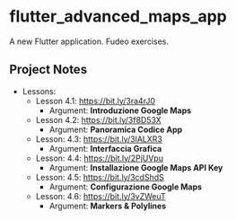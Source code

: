 # flutter_advanced_maps_app

A new Flutter application. Fudeo exercises.

## Project Notes

- Lessons:
    - Lesson 4.1: https://bit.ly/3ra4rJ0
        - Argument: **Introduzione Google Maps**
    - Lesson 4.2: https://bit.ly/3f8D53X
        - Argument: **Panoramica Codice App**
    - Lesson: 4.3: https://bit.ly/3lALXR3
        - Argument: **Interfaccia Grafica**
    - Lesson: 4.4: https://bit.ly/2PjUVpu
        - Argument: **Installazione Google Maps API Key**
    - Lesson: 4.5: https://bit.ly/3cdShdS
        - Argument: **Configurazione Google Maps**
    - Lesson: 4.6: https://bit.ly/3vZWeuT
        - Argument: **Markers & Polylines**
